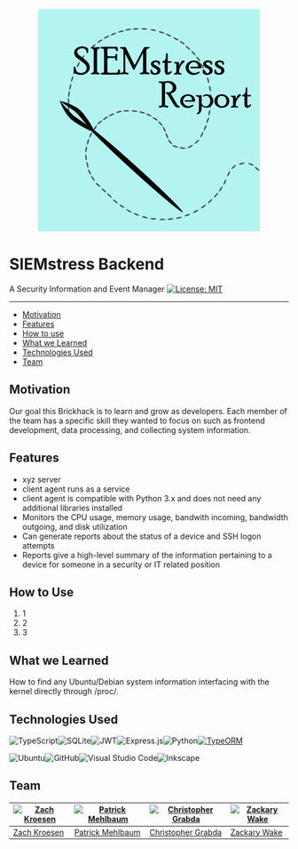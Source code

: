 <div align="center">
	<img src="https://raw.githubusercontent.com/Siemstress/frontend/main/siemstress/src/assets/readmeLogo.png" alt="SIEMstress"/>
</div>

# SIEMstress Backend
A Security Information and Event Manager
[![License: MIT](https://img.shields.io/badge/License-MIT-yellow.svg)](https://opensource.org/licenses/MIT)

---

<!-- TOC -->

- [Motivation](#motivation)
- [Features](#features)
- [How to use](#how-to-use)
- [What we Learned](#what-we-learned)
- [Technologies Used](#technologies-used)
- [Team](#team)

<!-- /TOC -->

## Motivation

Our goal this Brickhack is to learn and grow as developers. Each member of the team has a specific skill they wanted to focus on such as frontend development, data processing, and collecting system information. 

## Features

- xyz server
- client agent runs as a service
- client agent is compatible with Python 3.x and does not need any additional libraries installed
- Monitors the CPU usage, memory usage, bandwith incoming, bandwidth outgoing, and disk utilization
- Can generate reports about the status of a device and SSH logon attempts
- Reports give a high-level summary of the information pertaining to a device for someone in a security or IT related position

## How to Use

1. 1
2. 2
3. 3

## What we Learned

How to find any Ubuntu/Debian system information interfacing with the kernel directly through /proc/. 

## Technologies Used

![TypeScript](https://img.shields.io/badge/typescript-%23007ACC.svg?style=for-the-badge&logo=typescript&logoColor=white)![SQLite](https://img.shields.io/badge/sqlite-%2307405e.svg?style=for-the-badge&logo=sqlite&logoColor=white)![JWT](https://img.shields.io/badge/JWT-black?style=for-the-badge&logo=JSON%20web%20tokens)![Express.js](https://img.shields.io/badge/express.js-%23404d59.svg?style=for-the-badge&logo=express&logoColor=%2361DAFB)![Python](https://img.shields.io/badge/python-3670A0?style=for-the-badge&logo=python&logoColor=ffdd54)[![TypeORM](https://img.shields.io/badge/TypeORM-blueviolet)](https://typeorm.io/)


![Ubuntu](https://img.shields.io/badge/Ubuntu-E95420?style=for-the-badge&logo=ubuntu&logoColor=white)![GitHub](https://img.shields.io/badge/github-%23121011.svg?style=for-the-badge&logo=github&logoColor=white)![Visual Studio Code](https://img.shields.io/badge/Visual%20Studio%20Code-0078d7.svg?style=for-the-badge&logo=visual-studio-code&logoColor=white)![Inkscape](https://img.shields.io/badge/Inkscape-e0e0e0?style=for-the-badge&logo=inkscape&logoColor=080A13)

## Team

| [![Zach Kroesen](https://github.com/GlitchyCzE.png?size=100)](https://github.com/GlitchyCzE) | [![Patrick Mehlbaum](https://github.com/pmehlb.png?size=100)](https://github.com/pmehlb) | [![Christopher Grabda](https://github.com/CGrabda.png?size=100)](https://github.com/CGrabda) | [![Zackary Wake](https://github.com/zjw4373.png?size=100)](https://github.com/zjw4373) |
|---|---|---|---|
| [Zach Kroesen](https://zachkroesen.com/) | [Patrick Mehlbaum](https://patrickm.xyz/) | [Christopher Grabda](https://www.linkedin.com/in/christopher-grabda/)| [Zackary Wake](https://www.linkedin.com/in/zackary-wake-4156441b5/) |
